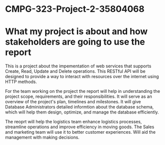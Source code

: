 # CMPG-323-Project-2-35804068
# What my project is about and how stakeholders are going to use the report
This is a project about the impementation of web services that supports Create, Read, Update and Delete operations. This RESTful API will be designed to provide a way to interact with resources over the internet using HTTP methods. 

For the team working on the project the report will help in understanding the project scope, requirements, and their responsibilities. It will serve as an overview of the project's plan, timelines and milestones. It will give Database Administrators detailed informtion about the database schema, which will help them design, optimize, and manage the database efficiently.

The reoprt will help the logistics team enhance logistics processes, streamline operations and improve efficiency in moving goods. The Sales and marketing team will use it to better customer experiences. Will aid the management with making decisions.
